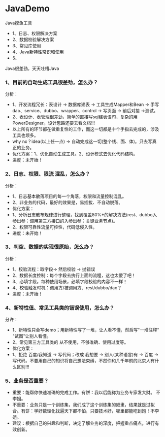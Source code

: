 # JavaDemo
Java摸鱼工具
* 1、日志、权限解决方案
* 2、数据校验解决方案
* 3、常见库使用
* 4、Java新特性常识和使用
* 5、


Java很差劲，天天吐槽Java
### 1、目前的自动生成工具很差劲，怎么办？
分析：
* 1、开发流程冗长：表设计 -> 数据库建表 -> 工具生成Mapper和Bean -> 手写 dao、service、dubbo、wrapper、control -> 写页面 -> 前后对接 ->测试。
* 2、表设计、表管理很差劲，简单的直接写sql建表语句，复杂的用PowerDesigner。设计思路还要去看文档!!!
* 以上所有的环节都在做重复性的工作，而这一切都是十个手指去完成的，涉及工具也烦多。
* why no？idea(以上任一点) -> 自动完成这一切(整个线、面、体)。只去写真正的业务。
* 优化方案：1、优化自动生成工具。2、设计模式去优化代码结构。
* 进度：未开始！


### 2、日志、权限、限流 混乱，怎么办？
分析：
* 1、日志基本散落项目的每一个角落，权限和流量控制混乱。
* 2、非业务的代码，最好的效果是，易插拔、不自动脱落。
* 优化方案：
*   1、分析日志散布规律进行整理，找到覆盖80%+的解决方法(rest、dubbo入参出参；调用第三方接口的入参出参；关键业务节点)。
*   2、权限可靠性流量可控性，代码低侵入性。
* 进度：未开始！


### 3、判空、数据的实现很原始，怎么办？
分析：
* 1、校验流程：取字段-> 然后校验 -> 抛错误
* 2、数据长度控制：每个字段去执行上面的流程，这也太傻了吧！
* 3、必填字段，每种使用场景，必填字段校验的内容不一样！
* 4、校验触发时机：调用方/被调用方、rest/dubbo/dao？
* 进度：未开始！

### 4、新特性值、常见工具类的错误使用，怎么办？
分许：
* 1、新特性只会写demo；用新特性写了一堆，让人看不懂，然后写"一堆注释" "试图"让别人看懂。
* 2、常见第三方工具类的 从不使用，不够准确、使用过度等。
* 优化方案：
*   1、拒绝 百度/我知道 -> 写代码；改成 我想要 -> 别人(某种语言)有 -> 百度 -> 写代码。不要用自己的知识将自己想法束缚，不然你和几千年前的北京人有什么区别!!!


### 5、业务是否重要？
* 重要：能帮你快速准确的完成工作。有饼：我以后能称为业务专家发大财。 不李姐。
* 不重要：业务只是一个训练集，我们成了这个训练集的奴隶，结果就是过拟合。有饼：学好数理化找遍天下都不怕，只要技术好，哪里都能吃到饱！不李姐。
* 建议：根据自己的兴趣和判断，决定了解业务的深度，把握重点痛点，进行有效创新。
